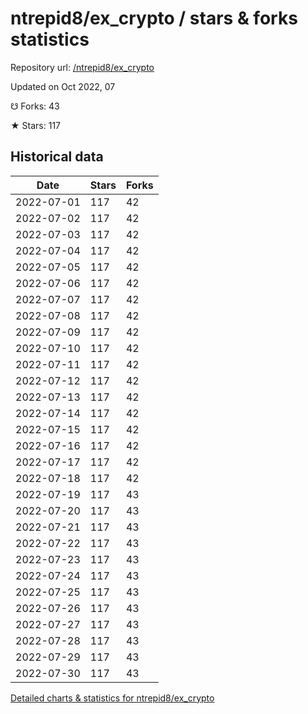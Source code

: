 # ntrepid8/ex_crypto / stars & forks statistics

Repository url: [/ntrepid8/ex_crypto](https://github.com/ntrepid8/ex_crypto)

Updated on Oct 2022, 07

☋ Forks: 43

★ Stars: 117

## Historical data
| Date | Stars | Forks |
|------|-------|-------|
| 2022-07-01 | 117 | 42 | 
| 2022-07-02 | 117 | 42 | 
| 2022-07-03 | 117 | 42 | 
| 2022-07-04 | 117 | 42 | 
| 2022-07-05 | 117 | 42 | 
| 2022-07-06 | 117 | 42 | 
| 2022-07-07 | 117 | 42 | 
| 2022-07-08 | 117 | 42 | 
| 2022-07-09 | 117 | 42 | 
| 2022-07-10 | 117 | 42 | 
| 2022-07-11 | 117 | 42 | 
| 2022-07-12 | 117 | 42 | 
| 2022-07-13 | 117 | 42 | 
| 2022-07-14 | 117 | 42 | 
| 2022-07-15 | 117 | 42 | 
| 2022-07-16 | 117 | 42 | 
| 2022-07-17 | 117 | 42 | 
| 2022-07-18 | 117 | 42 | 
| 2022-07-19 | 117 | 43 | 
| 2022-07-20 | 117 | 43 | 
| 2022-07-21 | 117 | 43 | 
| 2022-07-22 | 117 | 43 | 
| 2022-07-23 | 117 | 43 | 
| 2022-07-24 | 117 | 43 | 
| 2022-07-25 | 117 | 43 | 
| 2022-07-26 | 117 | 43 | 
| 2022-07-27 | 117 | 43 | 
| 2022-07-28 | 117 | 43 | 
| 2022-07-29 | 117 | 43 | 
| 2022-07-30 | 117 | 43 | 


[Detailed charts & statistics for ntrepid8/ex_crypto](https://reviewgithub.com/rep/ntrepid8/ex_crypto)
